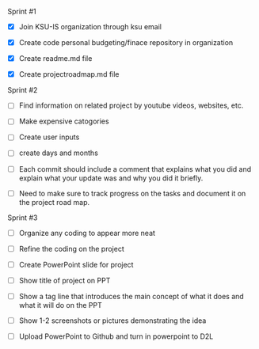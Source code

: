 Sprint #1

- [x] Join KSU-IS organization through ksu email 

- [x] Create code personal budgeting/finace repository in organization 

- [x] Create readme.md file 

- [x] Create projectroadmap.md file 

Sprint #2

- [ ] Find information on related project by youtube videos, websites, etc. 

- [ ] Make expensive catogories 

- [ ] Create user inputs

- [ ] create days and months

- [ ] Each commit should include a comment that explains what you did and explain what your update was and why you did it briefly.

- [ ] Need to make sure to track progress on the tasks and document it on the project road map.

Sprint #3

- [ ] Organize any coding to appear more neat 

- [ ] Refine the coding on the project

- [ ] Create PowerPoint slide for project 

- [ ] Show title of project on PPT

- [ ] Show a tag line that introduces the main concept of what it does and what it will do on the PPT

- [ ] Show 1-2 screenshots or pictures demonstrating the idea

- [ ] Upload PowerPoint to Github and turn in powerpoint to D2L
